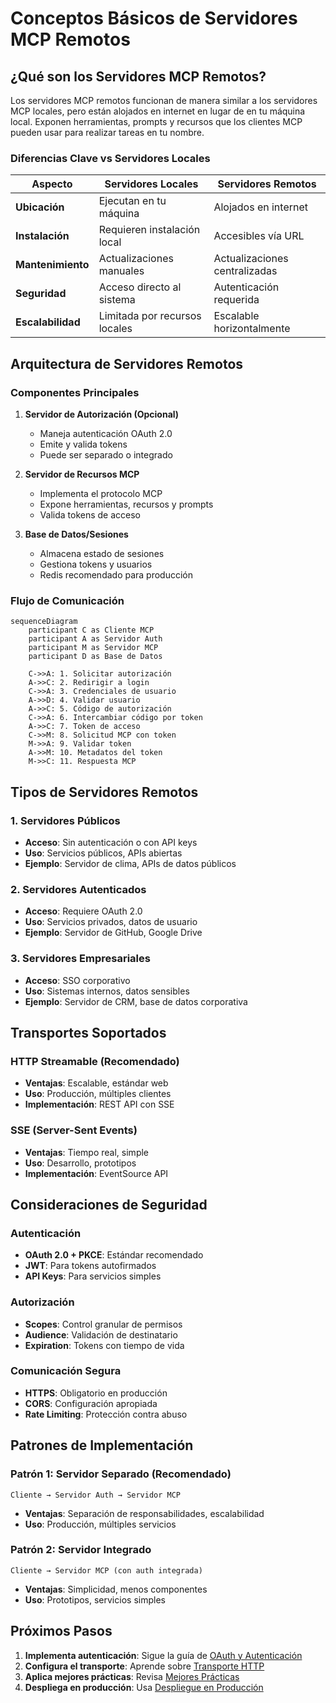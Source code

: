 # Conceptos Básicos de Servidores MCP Remotos

## ¿Qué son los Servidores MCP Remotos?

Los servidores MCP remotos funcionan de manera similar a los servidores MCP locales, pero están alojados en internet en lugar de en tu máquina local. Exponen herramientas, prompts y recursos que los clientes MCP pueden usar para realizar tareas en tu nombre.

### Diferencias Clave vs Servidores Locales

| Aspecto | Servidores Locales | Servidores Remotos |
|---------|-------------------|-------------------|
| **Ubicación** | Ejecutan en tu máquina | Alojados en internet |
| **Instalación** | Requieren instalación local | Accesibles vía URL |
| **Mantenimiento** | Actualizaciones manuales | Actualizaciones centralizadas |
| **Seguridad** | Acceso directo al sistema | Autenticación requerida |
| **Escalabilidad** | Limitada por recursos locales | Escalable horizontalmente |

## Arquitectura de Servidores Remotos

### Componentes Principales

1. **Servidor de Autorización (Opcional)**
   - Maneja autenticación OAuth 2.0
   - Emite y valida tokens
   - Puede ser separado o integrado

2. **Servidor de Recursos MCP**
   - Implementa el protocolo MCP
   - Expone herramientas, recursos y prompts
   - Valida tokens de acceso

3. **Base de Datos/Sesiones**
   - Almacena estado de sesiones
   - Gestiona tokens y usuarios
   - Redis recomendado para producción

### Flujo de Comunicación

```mermaid
sequenceDiagram
    participant C as Cliente MCP
    participant A as Servidor Auth
    participant M as Servidor MCP
    participant D as Base de Datos

    C->>A: 1. Solicitar autorización
    A->>C: 2. Redirigir a login
    C->>A: 3. Credenciales de usuario
    A->>D: 4. Validar usuario
    A->>C: 5. Código de autorización
    C->>A: 6. Intercambiar código por token
    A->>C: 7. Token de acceso
    C->>M: 8. Solicitud MCP con token
    M->>A: 9. Validar token
    A->>M: 10. Metadatos del token
    M->>C: 11. Respuesta MCP
```

## Tipos de Servidores Remotos

### 1. Servidores Públicos
- **Acceso**: Sin autenticación o con API keys
- **Uso**: Servicios públicos, APIs abiertas
- **Ejemplo**: Servidor de clima, APIs de datos públicos

### 2. Servidores Autenticados
- **Acceso**: Requiere OAuth 2.0
- **Uso**: Servicios privados, datos de usuario
- **Ejemplo**: Servidor de GitHub, Google Drive

### 3. Servidores Empresariales
- **Acceso**: SSO corporativo
- **Uso**: Sistemas internos, datos sensibles
- **Ejemplo**: Servidor de CRM, base de datos corporativa

## Transportes Soportados

### HTTP Streamable (Recomendado)
- **Ventajas**: Escalable, estándar web
- **Uso**: Producción, múltiples clientes
- **Implementación**: REST API con SSE

### SSE (Server-Sent Events)
- **Ventajas**: Tiempo real, simple
- **Uso**: Desarrollo, prototipos
- **Implementación**: EventSource API

## Consideraciones de Seguridad

### Autenticación
- **OAuth 2.0 + PKCE**: Estándar recomendado
- **JWT**: Para tokens autofirmados
- **API Keys**: Para servicios simples

### Autorización
- **Scopes**: Control granular de permisos
- **Audience**: Validación de destinatario
- **Expiration**: Tokens con tiempo de vida

### Comunicación Segura
- **HTTPS**: Obligatorio en producción
- **CORS**: Configuración apropiada
- **Rate Limiting**: Protección contra abuso

## Patrones de Implementación

### Patrón 1: Servidor Separado (Recomendado)
```
Cliente → Servidor Auth → Servidor MCP
```
- **Ventajas**: Separación de responsabilidades, escalabilidad
- **Uso**: Producción, múltiples servicios

### Patrón 2: Servidor Integrado
```
Cliente → Servidor MCP (con auth integrada)
```
- **Ventajas**: Simplicidad, menos componentes
- **Uso**: Prototipos, servicios simples

## Próximos Pasos

1. **Implementa autenticación**: Sigue la guía de [OAuth y Autenticación](./oauth-autenticacion.md)
2. **Configura el transporte**: Aprende sobre [Transporte HTTP](./transporte-http.md)
3. **Aplica mejores prácticas**: Revisa [Mejores Prácticas](./mejores-practicas.md)
4. **Despliega en producción**: Usa [Despliegue en Producción](./despliegue-produccion.md)
